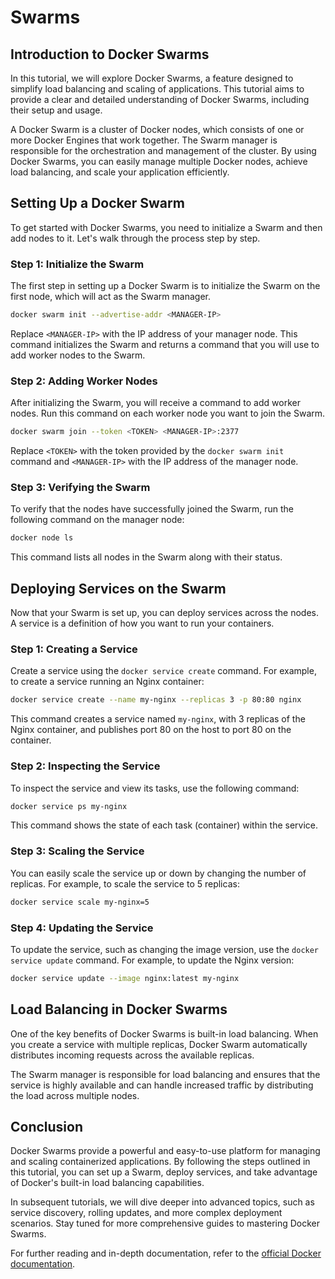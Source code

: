 # Swarms

## Introduction to Docker Swarms

In this tutorial, we will explore Docker Swarms, a feature designed to simplify load balancing and scaling of applications. This tutorial aims to provide a clear and detailed understanding of Docker Swarms, including their setup and usage.

A Docker Swarm is a cluster of Docker nodes, which consists of one or more Docker Engines that work together. The Swarm manager is responsible for the orchestration and management of the cluster. By using Docker Swarms, you can easily manage multiple Docker nodes, achieve load balancing, and scale your application efficiently.

## Setting Up a Docker Swarm

To get started with Docker Swarms, you need to initialize a Swarm and then add nodes to it. Let's walk through the process step by step.

### Step 1: Initialize the Swarm

The first step in setting up a Docker Swarm is to initialize the Swarm on the first node, which will act as the Swarm manager.

```bash
docker swarm init --advertise-addr <MANAGER-IP>
```

Replace `<MANAGER-IP>` with the IP address of your manager node. This command initializes the Swarm and returns a command that you will use to add worker nodes to the Swarm.

### Step 2: Adding Worker Nodes

After initializing the Swarm, you will receive a command to add worker nodes. Run this command on each worker node you want to join the Swarm.

```bash
docker swarm join --token <TOKEN> <MANAGER-IP>:2377
```

Replace `<TOKEN>` with the token provided by the `docker swarm init` command and `<MANAGER-IP>` with the IP address of the manager node.

### Step 3: Verifying the Swarm

To verify that the nodes have successfully joined the Swarm, run the following command on the manager node:

```bash
docker node ls
```

This command lists all nodes in the Swarm along with their status.

## Deploying Services on the Swarm

Now that your Swarm is set up, you can deploy services across the nodes. A service is a definition of how you want to run your containers.

### Step 1: Creating a Service

Create a service using the `docker service create` command. For example, to create a service running an Nginx container:

```bash
docker service create --name my-nginx --replicas 3 -p 80:80 nginx
```

This command creates a service named `my-nginx`, with 3 replicas of the Nginx container, and publishes port 80 on the host to port 80 on the container.

### Step 2: Inspecting the Service

To inspect the service and view its tasks, use the following command:

```bash
docker service ps my-nginx
```

This command shows the state of each task (container) within the service.

### Step 3: Scaling the Service

You can easily scale the service up or down by changing the number of replicas. For example, to scale the service to 5 replicas:

```bash
docker service scale my-nginx=5
```

### Step 4: Updating the Service

To update the service, such as changing the image version, use the `docker service update` command. For example, to update the Nginx version:

```bash
docker service update --image nginx:latest my-nginx
```

## Load Balancing in Docker Swarms

One of the key benefits of Docker Swarms is built-in load balancing. When you create a service with multiple replicas, Docker Swarm automatically distributes incoming requests across the available replicas.

The Swarm manager is responsible for load balancing and ensures that the service is highly available and can handle increased traffic by distributing the load across multiple nodes.

## Conclusion

Docker Swarms provide a powerful and easy-to-use platform for managing and scaling containerized applications. By following the steps outlined in this tutorial, you can set up a Swarm, deploy services, and take advantage of Docker's built-in load balancing capabilities.

In subsequent tutorials, we will dive deeper into advanced topics, such as service discovery, rolling updates, and more complex deployment scenarios. Stay tuned for more comprehensive guides to mastering Docker Swarms.

For further reading and in-depth documentation, refer to the [official Docker documentation](https://docs.docker.com/engine/swarm/).
